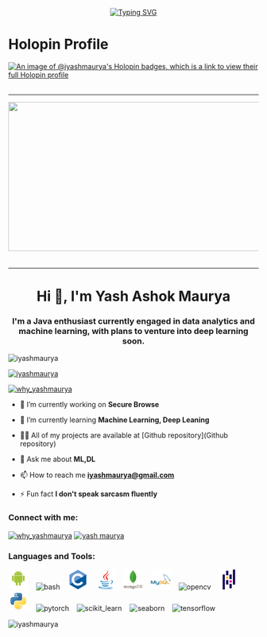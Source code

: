 <p align="center">
<a href="https://git.io/typing-svg#gh-dark-mode-only"><img src="https://readme-typing-svg.herokuapp.com?font=JetBrains+Mono&size=25&pause=1000&color=FFFFFF&center=true&vCenter=true&width=435&lines=hello...;it's+me+yash+maurya;3rd+year+student...;java+enthusiast...;learning+to+work+in+open-source" alt="Typing SVG" /></a>
</p>

<h1>Holopin Profile</h1>

[![An image of @iyashmaurya's Holopin badges, which is a link to view their full Holopin profile](https://holopin.me/iyashmaurya)](https://holopin.io/@iyashmaurya)<br><br>

<hr>
<div id="header" align="center">
   <img src="https://media3.giphy.com/media/v1.Y2lkPTc5MGI3NjExdHNhNmQxaG1qcHZjcXkxempldW84NjdkMmkycTVoZW9tem00OHg0diZlcD12MV9pbnRlcm5hbF9naWZfYnlfaWQmY3Q9Zw/2IudUHdI075HL02Pkk/giphy.gif" width="600" height="300" />
</div>
<br>
<hr>
<h1 align="center">Hi 👋, I'm Yash Ashok Maurya</h1>
<h3 align="center">I'm a Java enthusiast currently engaged in data analytics and machine learning, with plans to venture into deep learning soon.</h3>

<p align="left"> <img src="https://komarev.com/ghpvc/?username=iyashmaurya&label=Profile%20views&color=0e75b6&style=flat" alt="iyashmaurya" /> </p>

<p align="left"> <a href="https://github.com/ryo-ma/github-profile-trophy"><img src="https://github-profile-trophy.vercel.app/?username=iyashmaurya" alt="iyashmaurya" /></a> </p>

<p align="left"> <a href="https://twitter.com/why_yashmaurya" target="blank"><img src="https://img.shields.io/twitter/follow/why_yashmaurya?logo=twitter&style=for-the-badge" alt="why_yashmaurya" /></a> </p>

- 🔭 I’m currently working on **Secure Browse**

- 🌱 I’m currently learning **Machine Learning, Deep Leaning**

- 👨‍💻 All of my projects are available at [Github repository](Github repository)

- 💬 Ask me about **ML,DL**

- 📫 How to reach me **iyashmaurya@gmail.com**

- ⚡ Fun fact **I don't speak sarcasm fluently**

<h3 align="left">Connect with me:</h3>
<p align="left">
  <a href="https://twitter.com/why_yashmaurya" target="blank"><img align="center" src="https://raw.githubusercontent.com/rahuldkjain/github-profile-readme-generator/master/src/images/icons/Social/twitter.svg" alt="why_yashmaurya" height="30" width="40" /></a>
  <a href="https://linkedin.com/in/yash maurya" target="blank"><img align="center" src="https://raw.githubusercontent.com/rahuldkjain/github-profile-readme-generator/master/src/images/icons/Social/linked-in-alt.svg" alt="yash maurya" height="30" width="40" /></a>
</p>

<h3 align="left">Languages and Tools:</h3>
<p align="left"> 
  <img src="https://raw.githubusercontent.com/devicons/devicon/master/icons/android/android-original-wordmark.svg" alt="android" width="40" height="40"/> 
  &nbsp;&nbsp;
  <img src="https://www.vectorlogo.zone/logos/gnu_bash/gnu_bash-icon.svg" alt="bash" width="40" height="40"/> 
  &nbsp;&nbsp;
  <img src="https://raw.githubusercontent.com/devicons/devicon/master/icons/c/c-original.svg" alt="c" width="40" height="40"/> 
  &nbsp;&nbsp;
  <img src="https://raw.githubusercontent.com/devicons/devicon/master/icons/java/java-original.svg" alt="java" width="40" height="40"/> 
  &nbsp;&nbsp;
  <img src="https://raw.githubusercontent.com/devicons/devicon/master/icons/mongodb/mongodb-original-wordmark.svg" alt="mongodb" width="40" height="40"/> 
  &nbsp;&nbsp;
  <img src="https://raw.githubusercontent.com/devicons/devicon/master/icons/mysql/mysql-original-wordmark.svg" alt="mysql" width="40" height="40"/> 
  &nbsp;&nbsp;
  <img src="https://www.vectorlogo.zone/logos/opencv/opencv-icon.svg" alt="opencv" width="40" height="40"/> 
  &nbsp;&nbsp;
  <img src="https://raw.githubusercontent.com/devicons/devicon/2ae2a900d2f041da66e950e4d48052658d850630/icons/pandas/pandas-original.svg" alt="pandas" width="40" height="40"/> 
  &nbsp;&nbsp;
  <img src="https://raw.githubusercontent.com/devicons/devicon/master/icons/python/python-original.svg" alt="python" width="40" height="40"/> 
  &nbsp;&nbsp;
  <img src="https://www.vectorlogo.zone/logos/pytorch/pytorch-icon.svg" alt="pytorch" width="40" height="40"/> 
  &nbsp;&nbsp;
  <img src="https://upload.wikimedia.org/wikipedia/commons/0/05/Scikit_learn_logo_small.svg" alt="scikit_learn" width="40" height="40"/> 
  &nbsp;&nbsp;
  <img src="https://seaborn.pydata.org/_images/logo-mark-lightbg.svg" alt="seaborn" width="40" height="40"/> 
  &nbsp;&nbsp;
  <img src="https://www.vectorlogo.zone/logos/tensorflow/tensorflow-icon.svg" alt="tensorflow" width="40" height="40"/> 
</p>

<p><img align="center" src="https://github-readme-stats.vercel.app/api/top-langs?username=iyashmaurya&show_icons=true&locale=en&layout=compact" alt="iyashmaurya" /></p>
